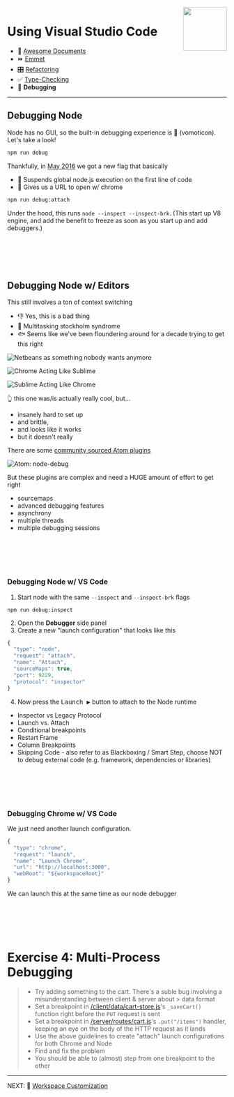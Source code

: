 <img align='right' height=100 src='../../../public/vscode.png'>

# Using Visual Studio Code

* 📄 [Awesome Documents](./markdown.md)
* ⏩ [Emmet](./emmet.md)
* 🎛 [Refactoring](./refactoring.md)
* ✅ [Type-Checking](./type-checking.md)
* 🐞 **Debugging**

---

## Debugging Node

Node has no GUI, so the built-in debugging experience is 🤢 (vomoticon). Let's take a look!

```sh
npm run debug
```

Thankfully, in [May 2016](https://www.youtube.com/watch?v=x8u0n4dT-WI&feature=youtu.be&t=2571) we got a new flag that basically
  - 🛑 Suspends global node.js execution on the first line of code
  - 🔗 Gives us a URL to open w/ chrome

```sh
npm run debug:attach
```
Under the hood, this runs `node --inspect --inspect-brk`.   (This start up V8 engine, and add the benefit to freeze as soon as you start up and add debuggers.)

<br><br><br><br>

## Debugging Node w/ Editors

 This still involves a ton of context switching
  - 👎 Yes, this is a bad thing
  - 🔫 Multitasking stockholm syndrome
  - 🐟 Seems like we've been floundering around for a decade trying to get this right

![Netbeans as something nobody wants anymore](../../public/debugging/netbeans.png)

![Chrome Acting Like Sublime](../../public/debugging/chrome-as-sublime.png)

![Sublime Acting Like Chrome](../../public/debugging/sublime-as-chrome.png)

👆 this one was/is actually really cool, but...
  - insanely hard to set up
  - and brittle,
  - and looks like it works
  - but it doesn't really

There are some [community sourced Atom plugins](https://atom.io/packages/node-debugger)

![Atom: node-debug](../../public/debugging/atom.jpg)

But these plugins are complex and need a HUGE amount of effort to get right
  - sourcemaps
  - advanced debugging features
  - asynchrony
  - multiple threads
  - multiple debugging sessions

<br><br><br><br>

### Debugging Node w/ VS Code

1. Start node with the same `--inspect` and `--inspect-brk` flags
```
npm run debug:inspect
```
2. Open the **Debugger** side panel
3. Create a new "launch configuration" that looks like this

```js
{
  "type": "node",
  "request": "attach",
  "name": "Attach",
  "sourceMaps": true,
  "port": 9229,
  "protocol": "inspector"
}
```

4. Now press the <kbd>Launch ▶️</kbd> button to attach to the Node runtime
* Inspector vs Legacy Protocol
* Launch vs. Attach
* Conditional breakpoints
* Restart Frame
* Column Breakpoints
* Skipping Code - also refer to as Blackboxing / Smart Step, choose NOT to debug external code (e.g. framework, dependencies or libraries)

<br><br><br><br>

### Debugging Chrome w/ VS Code

We just need another launch configuration.
```js
{
  "type": "chrome",
  "request": "launch",
  "name": "Launch Chrome",
  "url": "http://localhost:3000",
  "webRoot": "${workspaceRoot}"
}
```
We can launch this at the same time as our node debugger

<br><br><br><br>

# Exercise 4: Multi-Process Debugging
> * Try adding something to the cart. There's a suble bug involving a misunderstanding between client & server about > data format
> * Set a breakpoint in [/client/data/cart-store.js](/client/data/cart-store.js#_saveCart)'s `_saveCart()` function right before the `PUT` request is sent
> * Set a breakpoint in [/server/routes/cart.js](/server/routes/cart.js)'s `.put("/items")` handler, keeping an eye on the body of the HTTP request as it lands
> * Use the above guidelines to create "attach" launch configurations for both Chrome and Node
> * Find and fix the problem
> * You should be able to (almost) step from one breakpoint to the other

---

NEXT: 🎨 [Workspace Customization](../2_customizing/workspace.md)